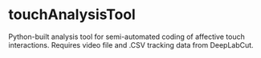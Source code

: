 # touchAnalysisTool
Python-built analysis tool for semi-automated coding of affective touch interactions. Requires video file and .CSV tracking data from DeepLabCut. 
